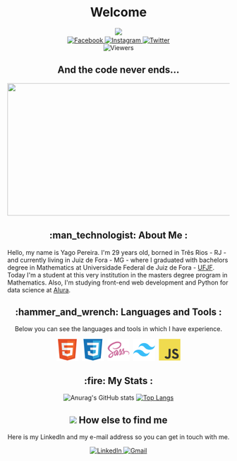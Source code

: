 <div id="header" align="center">
  <h1 align="center">Welcome</h1>
  <img src="https://media.giphy.com/media/M9gbBd9nbDrOTu1Mqx/giphy.gif" width="100"/>
  <div id="badges">
    <a href="https://facebook.com/yapeansa" target="_blank">
      <img src="https://img.shields.io/badge/Facebook-%231877F2.svg?style=for-the-badge&logo=Facebook&logoColor=white" alt="Facebook">
    </a>
    <a href="https://instagram.com/yapeansa" target="_blank">
      <img src="https://img.shields.io/badge/Instagram-%23E4405F.svg?style=for-the-badge&logo=Instagram&logoColor=white" alt="Instagram">
    </a>
    <a href="http://twitter.com/yapeansa" target="_blank">
      <img src="https://img.shields.io/badge/Twitter-%231DA1F2.svg?style=for-the-badge&logo=Twitter&logoColor=white" alt="Twitter">
    </a>
  </div>
  <img src="https://komarev.com/ghpvc/?username=yapeansa&style=flat-square&color=blue" alt="Viewers"/>
</div>

<h2 align="center">And the code never ends...</h2>

<div align="center">
  <img src="https://media.giphy.com/media/dWesBcTLavkZuG35MI/giphy.gif" width="600" height="300"/>
</div>

<h2 align="center"> :man_technologist: About Me :</h2>

Hello, my name is Yago Pereira. I'm 29 years old, borned in Três Rios - RJ - and currently living in Juiz de Fora - MG - where I graduated with bachelors degree in Mathematics at Universidade Federal de Juiz de Fora - [UFJF](http://ufjf.br). Today I'm a student at this very institution in the masters degree program in Mathematics. Also, I'm studying front-end web development and Python for data science at [Alura](https://alura.com.br).

<h2 align="center"> :hammer_and_wrench: Languages and Tools :</h2>

<p align="center">Below you can see the languages and tools in which I have experience.</p>

<div align="center">
  <img src="https://github.com/devicons/devicon/blob/master/icons/html5/html5-original.svg" title="HTML5" alt="HTML" width="50" height="50"/>&nbsp;
  <img src="https://github.com/devicons/devicon/blob/master/icons/css3/css3-original.svg"  title="CSS3" alt="CSS" width="50" height="50"/>&nbsp;
  <img src="https://github.com/devicons/devicon/blob/master/icons/sass/sass-original.svg" title="SASS" alt="SASS" width="50" height="50"/>&nbsp;
  <img src="https://github.com/devicons/devicon/blob/master/icons/tailwindcss/tailwindcss-plain.svg" title="Tailwind" width="50" height="50"/>&nbsp;
  <img src="https://github.com/devicons/devicon/blob/master/icons/javascript/javascript-original.svg" title="JavaScript" alt="JavaScript" width="50" height="50"/>
</div>

<h2 align="center"> :fire: My Stats :</h2>

<div align="center">
  
  ![Anurag's GitHub stats](https://github-readme-stats.vercel.app/api?username=yapeansa&show_icons=true&theme=radical)
  [![Top Langs](https://github-readme-stats.vercel.app/api/top-langs/?username=yapeansa&layout=compact&theme=vision-friendly-dark)](https://github.com/anuraghazra/github-readme-stats)
  
</div>

<h2 align="center"><img src="https://media.giphy.com/media/hvRJCLFzcasrR4ia7z/giphy.gif" width="30px"/> How else to find me</h2>

<div align="center">
  <p>Here is my LinkedIn and my e-mail address so you can get in touch with me.</p>
  <a href="https://www.linkedin.com/in/yapeansa" target="_blank">
      <img src="https://img.shields.io/badge/linkedin-%230077B5.svg?style=for-the-badge&logo=linkedin&logoColor=white" alt="LinkedIn">
  </a>
  <a href="mailto:yago.pereira@estudante.ufjf.br" target="_blank">
      <img src="https://img.shields.io/badge/Gmail-D14836?style=for-the-badge&logo=gmail&logoColor=white" alt="Gmail">
  </a>
</div>



